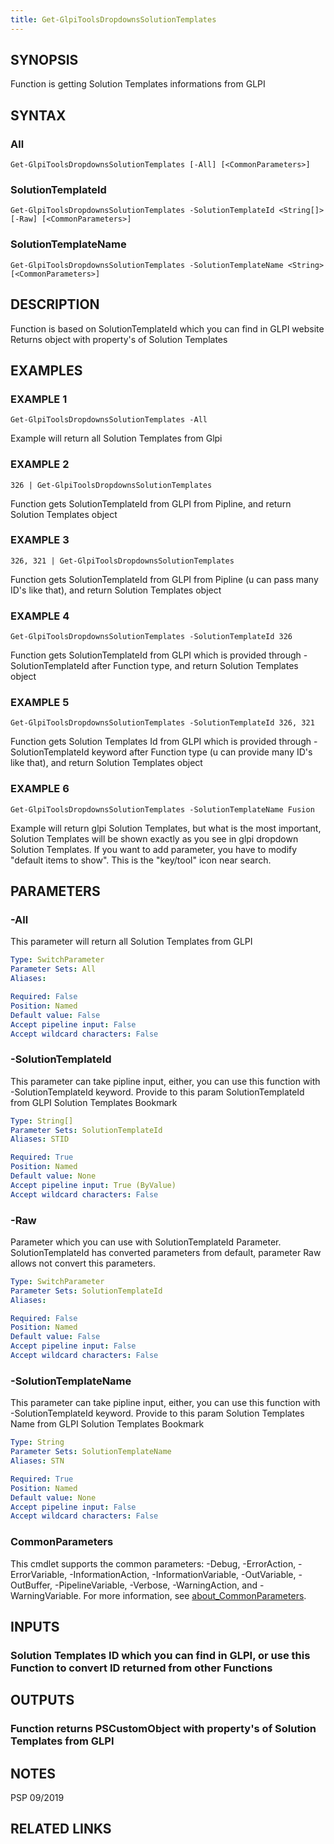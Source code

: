 ```yaml
---
title: Get-GlpiToolsDropdownsSolutionTemplates
---
```


## SYNOPSIS
Function is getting Solution Templates informations from GLPI

## SYNTAX

### All
```
Get-GlpiToolsDropdownsSolutionTemplates [-All] [<CommonParameters>]
```

### SolutionTemplateId
```
Get-GlpiToolsDropdownsSolutionTemplates -SolutionTemplateId <String[]> [-Raw] [<CommonParameters>]
```

### SolutionTemplateName
```
Get-GlpiToolsDropdownsSolutionTemplates -SolutionTemplateName <String> [<CommonParameters>]
```

## DESCRIPTION
Function is based on SolutionTemplateId which you can find in GLPI website
Returns object with property's of Solution Templates

## EXAMPLES

### EXAMPLE 1
```
Get-GlpiToolsDropdownsSolutionTemplates -All
```

Example will return all Solution Templates from Glpi

### EXAMPLE 2
```
326 | Get-GlpiToolsDropdownsSolutionTemplates
```

Function gets SolutionTemplateId from GLPI from Pipline, and return Solution Templates object

### EXAMPLE 3
```
326, 321 | Get-GlpiToolsDropdownsSolutionTemplates
```

Function gets SolutionTemplateId from GLPI from Pipline (u can pass many ID's like that), and return Solution Templates object

### EXAMPLE 4
```
Get-GlpiToolsDropdownsSolutionTemplates -SolutionTemplateId 326
```

Function gets SolutionTemplateId from GLPI which is provided through -SolutionTemplateId after Function type, and return Solution Templates object

### EXAMPLE 5
```
Get-GlpiToolsDropdownsSolutionTemplates -SolutionTemplateId 326, 321
```

Function gets Solution Templates Id from GLPI which is provided through -SolutionTemplateId keyword after Function type (u can provide many ID's like that), and return Solution Templates object

### EXAMPLE 6
```
Get-GlpiToolsDropdownsSolutionTemplates -SolutionTemplateName Fusion
```

Example will return glpi Solution Templates, but what is the most important, Solution Templates will be shown exactly as you see in glpi dropdown Solution Templates.
If you want to add parameter, you have to modify "default items to show".
This is the "key/tool" icon near search.

## PARAMETERS

### -All
This parameter will return all Solution Templates from GLPI

```yaml
Type: SwitchParameter
Parameter Sets: All
Aliases:

Required: False
Position: Named
Default value: False
Accept pipeline input: False
Accept wildcard characters: False
```

### -SolutionTemplateId
This parameter can take pipline input, either, you can use this function with -SolutionTemplateId keyword.
Provide to this param SolutionTemplateId from GLPI Solution Templates Bookmark

```yaml
Type: String[]
Parameter Sets: SolutionTemplateId
Aliases: STID

Required: True
Position: Named
Default value: None
Accept pipeline input: True (ByValue)
Accept wildcard characters: False
```

### -Raw
Parameter which you can use with SolutionTemplateId Parameter.
SolutionTemplateId has converted parameters from default, parameter Raw allows not convert this parameters.

```yaml
Type: SwitchParameter
Parameter Sets: SolutionTemplateId
Aliases:

Required: False
Position: Named
Default value: False
Accept pipeline input: False
Accept wildcard characters: False
```

### -SolutionTemplateName
This parameter can take pipline input, either, you can use this function with -SolutionTemplateId keyword.
Provide to this param Solution Templates Name from GLPI Solution Templates Bookmark

```yaml
Type: String
Parameter Sets: SolutionTemplateName
Aliases: STN

Required: True
Position: Named
Default value: None
Accept pipeline input: False
Accept wildcard characters: False
```

### CommonParameters
This cmdlet supports the common parameters: -Debug, -ErrorAction, -ErrorVariable, -InformationAction, -InformationVariable, -OutVariable, -OutBuffer, -PipelineVariable, -Verbose, -WarningAction, and -WarningVariable. For more information, see [about_CommonParameters](http://go.microsoft.com/fwlink/?LinkID=113216).

## INPUTS

### Solution Templates ID which you can find in GLPI, or use this Function to convert ID returned from other Functions
## OUTPUTS

### Function returns PSCustomObject with property's of Solution Templates from GLPI
## NOTES
PSP 09/2019

## RELATED LINKS
